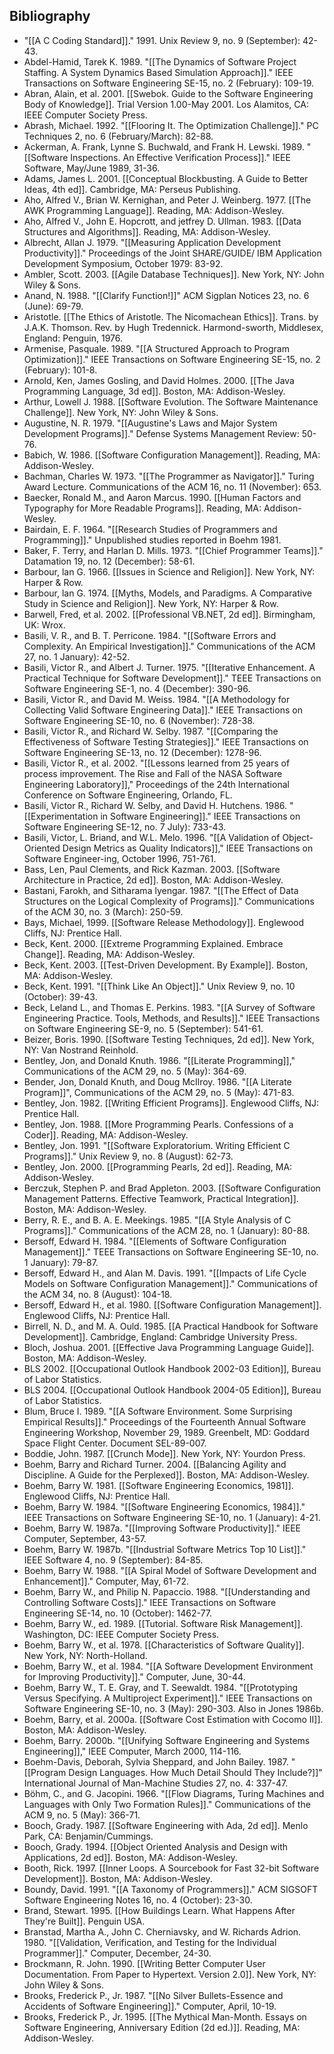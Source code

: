 ## Bibliography

- "[[A C Coding Standard]]." 1991. Unix Review 9, no. 9 (September): 42-43.
- Abdel-Hamid, Tarek K. 1989. "[[The Dynamics of Software Project Staffing. A System Dynamics Based Simulation Approach]]." IEEE Transactions on Software Engineering SE-15, no. 2 (February): 109-19.
- Abran, Alain, et al. 2001. [[Swebok. Guide to the Software Engineering Body of Knowledge]]. Trial Version 1.00-May 2001. Los Alamitos, CA: IEEE Computer Society Press.
- Abrash, Michael. 1992. "[[Flooring It. The Optimization Challenge]]." PC Techniques 2, no. 6 (February/March): 82-88.
- Ackerman, A. Frank, Lynne S. Buchwald, and Frank H. Lewski. 1989. "[[Software Inspections. An Effective Verification Process]]." IEEE Software, May/June 1989, 31-36.
- Adams, James L. 2001. [[Conceptual Blockbusting. A Guide to Better Ideas, 4th ed]]. Cambridge, MA: Perseus Publishing.
- Aho, Alfred V., Brian W. Kernighan, and Peter J. Weinberg. 1977. [[The AWK Programming Language]]. Reading, MA: Addison-Wesley.
- Aho, Alfred V., John E. Hopcrott, and jetfrey D. Ullman. 1983. [[Data Structures and Algorithms]]. Reading, MA: Addison-Wesley.
- Albrecht, Allan J. 1979. "[[Measuring Application Development Productivity]]." Proceedings of the Joint SHARE/GUIDE/ IBM Application Development Symposium, October 1979: 83-92.
- Ambler, Scott. 2003. [[Agile Database Techniques]]. New York, NY: John Wiley & Sons.
- Anand, N. 1988. "[[Clarify Function!]]" ACM Sigplan Notices 23, no. 6 (June): 69-79.
- Aristotle. [[The Ethics of Aristotle. The Nicomachean Ethics]]. Trans. by J.A.K. Thomson. Rev. by Hugh Tredennick. Harmond-sworth, Middlesex, England: Penguin, 1976.
- Armenise, Pasquale. 1989. "[[A Structured Approach to Program Optimization]]." IEEE Transactions on Software Engineering SE-15, no. 2 (February): 101-8.
- Arnold, Ken, James Gosling, and David Holmes. 2000. [[The Java Programming Language, 3d ed]]. Boston, MA: Addison-Wesley.
- Arthur, Lowell J. 1988. [[Software Evolution. The Software Maintenance Challenge]]. New York, NY: John Wiley & Sons.
- Augustine, N. R. 1979. "[[Augustine's Laws and Major System Development Programs]]." Defense Systems Management Review: 50-76.
- Babich, W. 1986. [[Software Configuration Management]]. Reading, MA: Addison-Wesley.
- Bachman, Charles W. 1973. "[[The Programmer as Navigator]]." Turing Award Lecture. Communications of the ACM 16, no. 11 (November): 653.
- Baecker, Ronald M., and Aaron Marcus. 1990. [[Human Factors and Typography for More Readable Programs]]. Reading, MA: Addison-Wesley.
- Bairdain, E. F. 1964. "[[Research Studies of Programmers and Programming]]." Unpublished studies reported in Boehm 1981.
- Baker, F. Terry, and Harlan D. Mills. 1973. "[[Chief Programmer Teams]]." Datamation 19, no. 12 (December): 58-61.
- Barbour, lan G. 1966. [[Issues in Science and Religion]]. New York, NY: Harper & Row.
- Barbour, lan G. 1974. [[Myths, Models, and Paradigms. A Comparative Study in Science and Religion]]. New York, NY: Harper & Row.
- Barwell, Fred, et al. 2002. [[Professional VB.NET, 2d ed]]. Birmingham, UK: Wrox.
- Basili, V. R., and B. T. Perricone. 1984. "[[Software Errors and Complexity. An Empirical Investigation]]." Communications of the ACM 27, no. 1 January): 42-52.
- Basili, Victor R., and Albert J. Turner. 1975. "[[Iterative Enhancement. A Practical Technique for Software Development]]." TEEE Transactions on Software Engineering SE-1, no. 4 (December): 390-96.
- Basili, Victor R., and David M. Weiss. 1984. "[[A Methodology for Collecting Valid Software Engineering Data]]." IEEE Transactions on Software Engineering SE-10, no. 6 (November): 728-38.
- Basili, Victor R., and Richard W. Selby. 1987. "[[Comparing the Effectiveness of Software Testing Strategies]]." IEEE Transactions on Software Engineering SE-13, no. 12 (December): 1278-96.
- Basili, Victor R., et al. 2002. "[[Lessons learned from 25 years of process improvement. The Rise and Fall of the NASA Software Engineering Laboratory]]," Proceedings of the 24th International Conference on Software Engineering, Orlando, FL.
- Basili, Victor R., Richard W. Selby, and David H. Hutchens. 1986. "[[Experimentation in Software Engineering]]." IEEE Transactions on Software Engineering SE-12, no. 7 July): 733-43.
- Basili, Victor, L. Briand, and W.L. Melo. 1996. "[[A Validation of Object-Oriented Design Metrics as Quality Indicators]]," IEEE Transactions on Software Engineer-ing, October 1996, 751-761.
- Bass, Len, Paul Clements, and Rick Kazman. 2003. [[Software Architecture in Practice, 2d ed]]. Boston, MA: Addison-Wesley.
- Bastani, Farokh, and Sitharama lyengar. 1987. "[[The Effect of Data Structures on the Logical Complexity of Programs]]." Communications of the ACM 30, no. 3 (March): 250-59.
- Bays, Michael, 1999. [[Software Release Methodology]]. Englewood Cliffs, NJ: Prentice Hall.
- Beck, Kent. 2000. [[Extreme Programming Explained. Embrace Change]]. Reading, MA: Addison-Wesley.
- Beck, Kent. 2003. [[Test-Driven Development. By Example]]. Boston, MA: Addison-Wesley.
- Beck, Kent. 1991. "[[Think Like An Object]]." Unix Review 9, no. 10 (October): 39-43.
- Beck, Leland L., and Thomas E. Perkins. 1983. "[[A Survey of Software Engineering Practice. Tools, Methods, and Results]]." IEEE Transactions on Software Engineering SE-9, no. 5 (September): 541-61.
- Beizer, Boris. 1990. [[Software Testing Techniques, 2d ed]]. New York, NY: Van Nostrand Reinhold.
- Bentley, Jon, and Donald Knuth. 1986. "[[Literate Programming]]," Communications of the ACM 29, no. 5 (May): 364-69.
- Bender, Jon, Donald Knuth, and Doug McIlroy. 1986. "[[A Literate Program]]", Communications of the ACM 29, no. 5 (May): 471-83.
- Bentley, Jon. 1982. [[Writing Efficient Programs]]. Englewood Cliffs, NJ: Prentice Hall.
- Bentley, Jon. 1988. [[More Programming Pearls. Confessions of a Coder]]. Reading, MA: Addison-Wesley.
- Bentley, Jon. 1991. "[[Software Exploratorium. Writing Efficient C Programs]]." Unix Review 9, no. 8 (August): 62-73.
- Bentley, Jon. 2000. [[Programming Pearls, 2d ed]]. Reading, MA: Addison-Wesley.
- Berczuk, Stephen P. and Brad Appleton. 2003. [[Software Configuration Management Patterns. Effective Teamwork, Practical Integration]]. Boston, MA: Addison-Wesley.
- Berry, R. E., and B. A. E. Meekings. 1985. "[[A Style Analysis of C Programs]]." Communications of the ACM 28, no. 1 (January): 80-88.
- Bersoff, Edward H. 1984. "[[Elements of Software Configuration Management]]." TEEE Transactions on Software Engineering SE-10, no. 1 January): 79-87.
- Bersoff, Edward H., and Alan M. Davis. 1991. "[[Impacts of Life Cycle Models on Software Configuration Management]]." Communications of the ACM 34, no. 8 (August): 104-18.
- Bersoff, Edward H., et al. 1980. [[Software Configuration Management]]. Englewood Cliffs, NJ: Prentice Hall.
- Birrell, N. D., and M. A. Ould. 1985. [[A Practical Handbook for Software Development]]. Cambridge, England: Cambridge University Press.
- Bloch, Joshua. 2001. [[Effective Java Programming Language Guide]]. Boston, MA: Addison-Wesley.
- BLS 2002. [[Occupational Outlook Handbook 2002-03 Edition]], Bureau of Labor Statistics.
- BLS 2004. [[Occupational Outlook Handbook 2004-05 Edition]], Bureau of Labor Statistics.
- Blum, Bruce I. 1989. "[[A Software Environment. Some Surprising Empirical Results]]." Proceedings of the Fourteenth Annual Software Engineering Workshop, November 29, 1989. Greenbelt, MD: Goddard Space Flight Center. Document SEL-89-007.
- Boddie, John. 1987. [[Crunch Mode]]. New York, NY: Yourdon Press.
- Boehm, Barry and Richard Turner. 2004. [[Balancing Agility and Discipline. A Guide for the Perplexed]]. Boston, MA: Addison-Wesley.
- Boehm, Barry W. 1981. [[Software Engineering Economics, 1981]]. Englewood Cliffs, NJ: Prentice Hall.
- Boehm, Barry W. 1984. "[[Software Engineering Economics, 1984]]." IEEE Transactions on Software Engineering SE-10, no. 1 (January): 4-21.
- Boehm, Barry W. 1987a. "[[Improving Software Productivity]]." IEEE Computer, September, 43-57.
- Boehm, Barry W. 1987b. "[[Industrial Software Metrics Top 10 List]]." IEEE Software 4, no. 9 (September): 84-85.
- Boehm, Barry W. 1988. "[[A Spiral Model of Software Development and Enhancement]]." Computer, May, 61-72.
- Boehm, Barry W., and Philip N. Papaccio. 1988. "[[Understanding and Controlling Software Costs]]." IEEE Transactions on Software Engineering SE-14, no. 10 (October): 1462-77.
- Boehm, Barry W., ed. 1989. [[Tutorial. Software Risk Management]]. Washington, DC: IEEE Computer Society Press.
- Boehm, Barry W., et al. 1978. [[Characteristics of Software Quality]]. New York, NY: North-Holland.
- Boehm, Barry W., et al. 1984. "[[A Software Development Environment for Improving Productivity]]." Computer, June, 30-44.
- Boehm, Barry W., T. E. Gray, and T. Seewaldt. 1984. "[[Prototyping Versus Specifying. A Multiproject Experiment]]." IEEE Transactions on Software Engineering SE-10, no. 3 (May): 290-303. Also in Jones 1986b.
- Boehm, Barry, et al. 2000a. [[Software Cost Estimation with Cocomo II]]. Boston, MA: Addison-Wesley.
- Boehm, Barry. 2000b. "[[Unifying Software Engineering and Systems Engineering]]," IEEE Computer, March 2000, 114-116.
- Boehm-Davis, Deborah, Sylvia Sheppard, and John Bailey. 1987. "[[Program Design Languages. How Much Detail Should They Include?]]" International Journal of Man-Machine Studies 27, no. 4: 337-47.
- Böhm, C., and G. Jacopini. 1966. "[[Flow Diagrams, Turing Machines and Languages with Only Two Formation Rules]]." Communications of the ACM 9, no. 5 (May): 366-71.
- Booch, Grady. 1987. [[Software Engineering with Ada, 2d ed]]. Menlo Park, CA: Benjamin/Cummings.
- Booch, Grady. 1994. [[Object Oriented Analysis and Design with Applications, 2d ed]]. Boston, MA: Addison-Wesley.
- Booth, Rick. 1997. [[Inner Loops. A Sourcebook for Fast 32-bit Software Development]]. Boston, MA: Addison-Wesley.
- Boundy, David. 1991. "[[A Taxonomy of Programmers]]." ACM SIGSOFT Software Engineering Notes 16, no. 4 (October): 23-30.
- Brand, Stewart. 1995. [[How Buildings Learn. What Happens After They're Built]]. Penguin USA.
- Branstad, Martha A., John C. Cherniavsky, and W. Richards Adrion. 1980. "[[Validation, Verification, and Testing for the Individual Programmer]]." Computer, December, 24-30.
- Brockmann, R. John. 1990. [[Writing Better Computer User Documentation. From Paper to Hypertext. Version 2.0]]. New York, NY: John Wiley & Sons.
- Brooks, Frederick P., Jr. 1987. "[[No Silver Bullets-Essence and Accidents of Software Engineering]]." Computer, April, 10-19.
- Brooks, Frederick P., Jr. 1995. [[The Mythical Man-Month. Essays on Software Engineering, Anniversary Edition (2d ed.)]]. Reading, MA: Addison-Wesley.